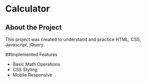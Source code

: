 # Calculator

## About the Project

This project was created to understand and practice HTML, CSS, Javascript, jQuery.

##Implemented Features

- Basic Math Operations
- CSS Styling
- Mobile Responsive
